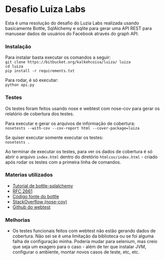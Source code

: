 # Desafio Luiza Labs #

Esta é uma resolução do desafio do Luzia Labs realizada usando basicamente Bottle, SqlAlchemy e sqlite para gerar uma API REST para manusear dados de usuários do Facebook através do graph API.


### Instalação ###

Para instalar basta executar os comandos a seguir:  
`git clone https://bitbucket.org/kalkehcoisa/luiza/ luiza`  
`cd luiza`  
`pip install -r requirements.txt`  

Para rodar, é só executar:  
`python api.py`


### Testes ###

Os testes foram feitos usando nose e webtest com nose-cov para gerar os relatório de cobertura dos testes.

Para executar e gerar os arquivos de informação de cobertura:  
`nosetests --with-cov --cov-report html --cover-package=luiza` 

Se quiser executar somente executar os testes:  
`nosetests .`

Ao terminar de executar os testes, para ver os dados de cobertura é só abrir o arquivo `index.html` dentro do diretório `htmlcov/index.html` - criado após rodar os testes com a primeira linha de comandos.


### Materias utilizados ###

* [Tutorial de bottle-sqlalchemy](https://github.com/iurisilvio/bottle-sqlalchemy)
* [RFC 2661](http://www.w3.org/Protocols/rfc2616/rfc2616-sec10.html)
* [Código fonte do bottle](https://github.com/bottlepy/bottle/tree/master/test)
* [StackOverflow (nose-cov)](http://stackoverflow.com/a/24828596)
* [Github do webtest](https://github.com/Pylons/webtest/blob/master/docs/testapp.rst)


### Melhorias ###

* Os testes funcionais feitos com webtest não estão gerando dados de cobertura. Não sei se é uma limitação da biblioteca ou se foi alguma falha de configuração minha. Poderia mudar para selenium, mas creio que seja um exagero para o caso - além de ter que instalar JVM, configurar o ambiente, montar novos casos de teste, etc, etc.
